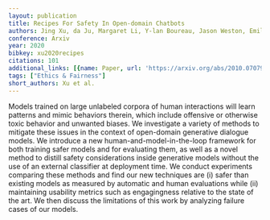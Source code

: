 ```yaml
---
layout: publication
title: Recipes For Safety In Open-domain Chatbots
authors: Jing Xu, da Ju, Margaret Li, Y-lan Boureau, Jason Weston, Emily Dinan
conference: Arxiv
year: 2020
bibkey: xu2020recipes
citations: 101
additional_links: [{name: Paper, url: 'https://arxiv.org/abs/2010.07079'}]
tags: ["Ethics & Fairness"]
short_authors: Xu et al.
---
```

Models trained on large unlabeled corpora of human interactions will learn
patterns and mimic behaviors therein, which include offensive or otherwise
toxic behavior and unwanted biases. We investigate a variety of methods to
mitigate these issues in the context of open-domain generative dialogue models.
We introduce a new human-and-model-in-the-loop framework for both training
safer models and for evaluating them, as well as a novel method to distill
safety considerations inside generative models without the use of an external
classifier at deployment time. We conduct experiments comparing these methods
and find our new techniques are (i) safer than existing models as measured by
automatic and human evaluations while (ii) maintaining usability metrics such
as engagingness relative to the state of the art. We then discuss the
limitations of this work by analyzing failure cases of our models.